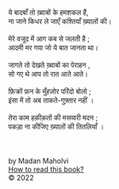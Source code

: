 <div class="cover-small">
  <div class="centered">
  ये बादबाँ  तो ख़्वाबों  के हमशकल हैं, <br>
  ना जाने किधर ले जाएँ  कश्तियाँ ख़्यालों की। <br>
  <br>
  मेरे वजूद में आग कब से जलती है ; <br>
  आदमी मर गया जो ये बात जानता था। <br>
  <br> 
  जागते तो देखते ख़्वाबों का पेराहन ,<br>
  सो गए थे आप तो रात आते आते। <br>
  <br>
  फ़िक्रों फ़न के मुँहज़ोर परिंदो बोलो ; <br>
  इंसा में तो अब ताकते-गुफ़्तार नहीं । <br>
   <br> 
  तेरा काम हक़ीक़तों की मसव्वरी मदन ; <br>
  पकड़ा ना कीजिए ख़्यालों की तितलियाँ । <br>
  <br> 
  <br> 
  </div>
</div>
  <br>
<div class="cover-medium">by Madan Maholvi</div>
<div class="cover-small">
  <div class="centered">
      <a href="https://poems.shutri.com/how.html">How to read this book? </a>
  </div>
</div>
<div class="cover-small">&copy; 2022</div>
